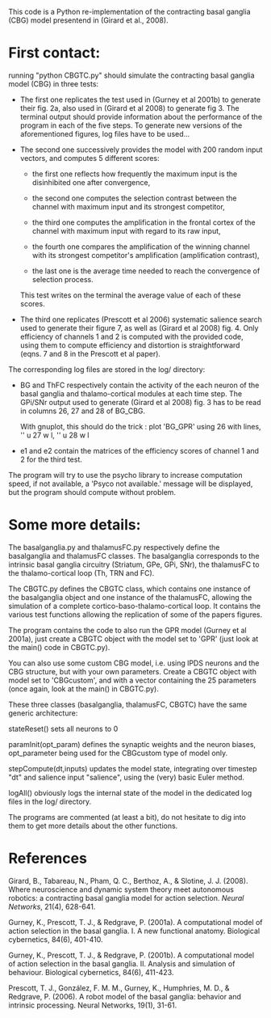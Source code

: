 This code is a Python re-implementation of the contracting basal ganglia (CBG) model presentend in (Girard et al., 2008).

# First contact:

running "python CBGTC.py" should simulate the contracting basal
ganglia model (CBG) in three tests: 

* The first one replicates the test used in (Gurney et al 2001b) to
  generate their fig. 2a, also used in (Girard et al 2008) to generate
  fig 3. The terminal output should provide information about the
  performance of the program in each of the five steps. To generate
  new versions of the aforementioned figures, log files have to be
  used...

* The second one successively provides the model with 200 random input
  vectors, and computes 5 different scores: 

    - the first one reflects how frequently the maximum input is the
      disinhibited one after convergence,

    - the second one computes the selection contrast between the
      channel with maximum input and its strongest competitor,

    - the third one computes the amplification in the frontal cortex
      of the channel with maximum input with regard to its raw input,

    - the fourth one compares the amplification of the winning channel
      with its strongest competitor's amplification (amplification
      contrast),

    - the last one is the average time needed to reach the convergence
      of selection process.

  This test writes on the terminal the average value of each of these
  scores.

* The third one replicates (Prescott et al 2006) systematic salience
  search used to generate their figure 7, as well as (Girard et al
  2008) fig. 4. Only efficiency of channels 1 and 2 is computed with
  the provided code, using them to compute efficiency and distortion
  is straightforward (eqns. 7 and 8 in the Prescott et al paper).

The corresponding log files are stored in the log/ directory:

* BG and ThFC respectively contain the activity of the each neuron of
  the basal ganglia and thalamo-cortical modules at each time
  step. The GPi/SNr output used to generate (Girard et al 2008) fig. 3
  has to be read in columns 26, 27 and 28 of BG_CBG.

  With gnuplot, this should do the trick : 
  plot 'BG_GPR' using 26 with lines, '' u 27 w l, '' u 28 w l

* e1 and e2 contain the matrices of the efficiency scores of channel 1
  and 2 for the third test.

The program will try to use the psycho library to increase computation
speed, if not available, a 'Psyco not available.' message will be
displayed, but the program should compute without problem.

# Some more details:

The basalganglia.py and thalamusFC.py respectively define the
basalganglia and thalamusFC classes. The basalganglia corresponds to
the intrinsic basal ganglia circuitry (Striatum, GPe, GPi, SNr), the
thalamusFC to the thalamo-cortical loop (Th, TRN and FC).

The CBGTC.py defines the CBGTC class, which contains one instance of
the basalganglia object and one instance of the thalamusFC, allowing
the simulation of a complete cortico-baso-thalamo-cortical loop.  It
contains the various test functions allowing the replication of some
of the papers figures.

The program contains the code to also run the GPR model (Gurney et al
2001a), just create a CBGTC object with the model set to 'GPR' (just
look at the main() code in CBGTC.py).

You can also use some custom CBG model, i.e. using lPDS neurons and
the CBG structure, but with your own parameters. Create a CBGTC object
with model set to 'CBGcustom', and with a vector containing the 25
parameters (once again, look at the main() in CBGTC.py).

These three classes (basalganglia, thalamusFC, CBGTC) have the same
generic architecture:

stateReset() sets all neurons to 0

paramInit(opt_param) defines the synaptic weights and the neuron
biases, opt_parameter being used for the CBGcustom type of model only.

stepCompute(dt,inputs) updates the model state, integrating over
timestep "dt" and salience input "salience", using the (very) basic
Euler method.

logAll() obviously logs the internal state of the model in the
dedicated log files in the log/ directory.

The programs are commented (at least a bit), do not hesitate to dig
into them to get more details about the other functions.

# References

Girard, B., Tabareau, N., Pham, Q. C., Berthoz, A., & Slotine, J. J. (2008). Where neuroscience and dynamic system theory meet autonomous robotics: a contracting basal ganglia model for action selection. *Neural Networks*, 21(4), 628-641.

Gurney, K., Prescott, T. J., & Redgrave, P. (2001a). A computational model of action selection in the basal ganglia. I. A new functional anatomy. Biological cybernetics, 84(6), 401-410.

Gurney, K., Prescott, T. J., & Redgrave, P. (2001b). A computational model of action selection in the basal ganglia. II. Analysis and simulation of behaviour. Biological cybernetics, 84(6), 411-423.

Prescott, T. J., González, F. M. M., Gurney, K., Humphries, M. D., & Redgrave, P. (2006). A robot model of the basal ganglia: behavior and intrinsic processing. Neural Networks, 19(1), 31-61.
